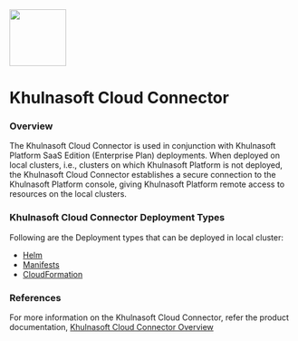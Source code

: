 <img src="https://avatars3.githubusercontent.com/u/139280766?s=200&v=4" height="100" width="100" />

# Khulnasoft Cloud Connector

### Overview

The Khulnasoft Cloud Connector is used in conjunction with Khulnasoft Platform SaaS Edition (Enterprise Plan) deployments. When deployed on local clusters, i.e., clusters on which Khulnasoft Platform is not deployed, the Khulnasoft Cloud Connector establishes a secure connection to the Khulnasoft Platform console, giving Khulnasoft Platform remote access to resources on the local clusters.

### Khulnasoft Cloud Connector Deployment Types
Following are the Deployment types that can be deployed in local cluster:
* [Helm](./kubernetes_and_openshift/helm)
* [Manifests](./kubernetes_and_openshift/manifests)
* [CloudFormation](./ecs/cloudformation/khulnasoft-ecs-fargate)

### References
For more information on the Khulnasoft Cloud Connector, refer the product documentation, [Khulnasoft Cloud Connector Overview](https://docs.khulnasoft.com/docs/khulnasoft-cloud-connector)